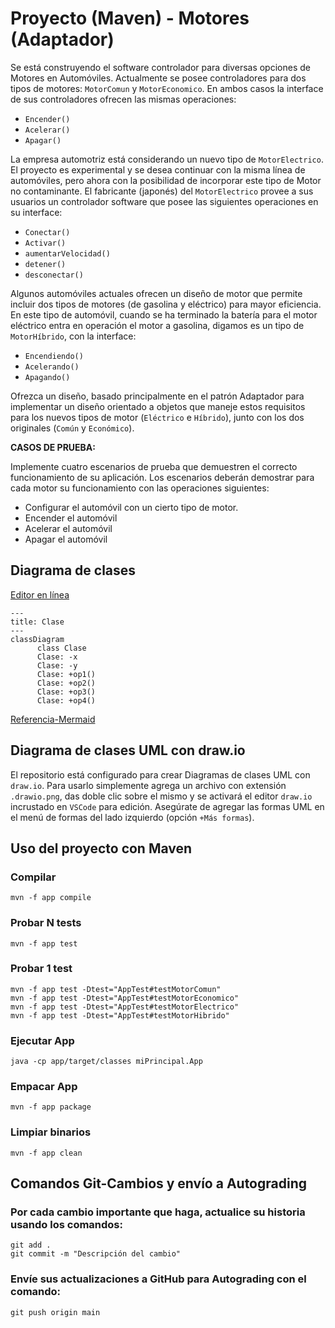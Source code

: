 # Proyecto (Maven) - Motores (Adaptador)

Se está construyendo el software controlador para diversas opciones de Motores en Automóviles. Actualmente se posee controladores para dos tipos de motores: ```MotorComun``` y ```MotorEconomico```. En ambos casos la interface de sus controladores ofrecen las mismas operaciones:

- ```Encender()```
- ```Acelerar()```
- ```Apagar()```

La empresa automotriz está considerando un nuevo tipo de ```MotorElectrico```. El proyecto es experimental y se desea continuar con la misma línea de automóviles, pero ahora con la posibilidad de incorporar este tipo de Motor no contaminante. El fabricante (japonés) del ```MotorElectrico``` provee a sus usuarios un controlador software que posee las siguientes operaciones en su interface:

* ```Conectar()```
* ```Activar()```
* ```aumentarVelocidad()```
* ```detener()```
* ```desconectar()```

Algunos automóviles actuales ofrecen un diseño de motor que permite incluir dos tipos de motores (de gasolina y eléctrico) para mayor eficiencia. En este tipo de automóvil, cuando se ha terminado la batería para el motor eléctrico entra en operación el motor a gasolina, digamos es un tipo de ```MotorHíbrido```, con la interface:

* ```Encendiendo()```
* ```Acelerando()```
* ```Apagando()```

Ofrezca un diseño, basado principalmente en el patrón Adaptador para implementar un diseño orientado a objetos que maneje estos requisitos para los nuevos tipos de motor (```Eléctrico``` e ```Híbrido```), junto con los dos originales (```Común``` y ```Económico```).

**CASOS DE PRUEBA:**

Implemente cuatro escenarios de prueba que demuestren el correcto funcionamiento de su aplicación. Los escenarios deberán demostrar para cada motor su funcionamiento con las operaciones siguientes:
* Configurar el automóvil con un cierto tipo de motor.
* Encender el automóvil
* Acelerar el automóvil
* Apagar el automóvil 

## Diagrama de clases
[Editor en línea](https://mermaid.live/)
```mermaid
---
title: Clase
---
classDiagram
      class Clase
      Clase: -x
      Clase: -y
      Clase: +op1()
      Clase: +op2()
      Clase: +op3()
      Clase: +op4()
```
[Referencia-Mermaid](https://mermaid.js.org/syntax/classDiagram.html)

## Diagrama de clases UML con draw.io
El repositorio está configurado para crear Diagramas de clases UML con ```draw.io```. Para usarlo simplemente agrega un archivo con extensión ```.drawio.png```, das doble clic sobre el mismo y se activará el editor ```draw.io``` incrustado en ```VSCode``` para edición. Asegúrate de agregar las formas UML en el menú de formas del lado izquierdo (opción ```+Más formas```).

## Uso del proyecto con Maven

### Compilar
```
mvn -f app compile
```
### Probar N tests
```
mvn -f app test
```
### Probar 1 test
```
mvn -f app test -Dtest="AppTest#testMotorComun" 
mvn -f app test -Dtest="AppTest#testMotorEconomico"
mvn -f app test -Dtest="AppTest#testMotorElectrico"
mvn -f app test -Dtest="AppTest#testMotorHibrido"
```
### Ejecutar App
```
java -cp app/target/classes miPrincipal.App
```
### Empacar App
```
mvn -f app package
```
### Limpiar binarios
```
mvn -f app clean
```
## Comandos Git-Cambios y envío a Autograding

### Por cada cambio importante que haga, actualice su historia usando los comandos:
```
git add .
git commit -m "Descripción del cambio"
```
### Envíe sus actualizaciones a GitHub para Autograding con el comando:
```
git push origin main
```
